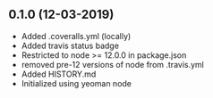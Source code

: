 0.1.0 (12-03-2019)
------------------

* Added .coveralls.yml (locally)
* Added travis status badge
* Restricted to node >= 12.0.0 in package.json
* removed pre-12 versions of node from .travis.yml
* Added HISTORY.md
* Initialized using yeoman node

